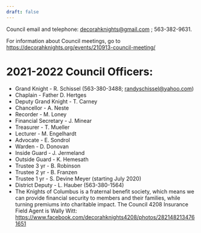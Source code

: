 ```yaml
---
draft: false
---
```


Council email and telephone: decorahknights@gmail.com ; 563-382-9631. 

For information about Council meetings, go to https://decorahknights.org/events/210913-council-meeting/

# 2021-2022 Council Officers:
- Grand Knight - R. Schissel (563-380-3488; randyschissel@yahoo.com)
- Chaplain - Father D. Hertges
- Deputy Grand Knight - T. Carney
- Chancellor - A. Neste
- Recorder - M. Loney
- Financial Secretary - J. Minear
- Treasurer - T. Mueller
- Lecturer - M. Engelhardt
- Advocate - E. Sondrol
- Warden - D. Donovan
- Inside Guard - J. Jermeland
- Outside Guard - K. Hemesath
- Trustee 3 yr - B. Robinson
- Trustee 2 yr - B. Franzen
- Trustee 1 yr - S. Devine Meyer (starting July 2020)
- District Deputy - L. Hauber (563-380-1564)
- The Knights of Columbus is a fraternal benefit society, which means we can provide financial security to members and their families, while turning premiums into charitable impact. The Council 4208 Insurance Field Agent is Wally Witt: https://www.facebook.com/decorahknights4208/photos/2821482134761651
